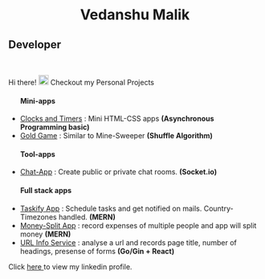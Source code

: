 
<h1 align="center">Vedanshu Malik</h1>
<h2>Developer</h2>
<br>

<p>Hi there! <img src="https://user-images.githubusercontent.com/42378118/110234147-e3259600-7f4e-11eb-95be-0c4047144dea.gif" width="20"> Checkout my Personal Projects </p>

<ul>
  <h4>Mini-apps</h4>
  <li><a href="https://github.com/MalikVedanshu/clocks">Clocks and Timers</a> : Mini HTML-CSS apps <b>(Asynchronous Programming basic) </b> </li>
  <li><a href="https://github.com/MalikVedanshu/goldGame">Gold Game</a> : Similar to Mine-Sweeper <b>(Shuffle Algorithm)</b></li>
</ul>

<ul>
  <h4>Tool-apps</h4>
  <li><a href="https://github.com/MalikVedanshu/chat-app">Chat-App</a> : Create public or private chat rooms. <b>(Socket.io)</b></li>
</ul>

<ul>
  <h4>Full stack apps</h4>
  <li><a href="https://github.com/MalikVedanshu/mytaskyapp">Taskify App</a> : Schedule tasks and get notified on mails. Country-Timezones handled. <b>(MERN)</b></li>
  <li><a href="https://github.com/MalikVedanshu/tripMoneySplitNotepad">Money-Split App</a> : record expenses of multiple people and app will split money <b>(MERN)</b> </li>
  <li><a href="https://github.com/MalikVedanshu/url-info-service-sykell">URL Info Service</a> : analyse a url and records page title, number of headings, presense of forms <b>(Go/Gin + React)</b> </li>

  
</ul>

<span>Click <a href="https://www.linkedin.com/in/vedanshu-malik/"> here </a> to view my linkedin profile.</span>
